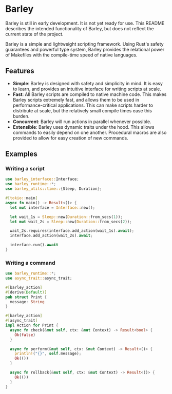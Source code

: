 # Barley

Barley is still in early development. It is not yet ready for use. This README describes the intended functionality of Barley, but does not reflect the current state of the project.

Barley is a simple and lightweight scripting framework. Using Rust's safety guarantees and powerful type system, Barley provides the relational power of Makefiles with the compile-time speed of native languages.

## Features

- **Simple**: Barley is designed with safety and simplicity in mind. It is easy to learn, and provides an intuitive interface for writing scripts at scale.
- **Fast**: All Barley scripts are compiled to native machine code. This makes Barley scripts extremely fast, and allows them to be used in performance-critical applications. This can make scripts harder to distribute at scale, but the relatively small compile times ease this burden.
- **Concurrent**: Barley will run actions in parallel whenever possible.
- **Extensible**: Barley uses dynamic traits under the hood. This allows commands to easily depend on one another. Procedural macros are also provided to allow for easy creation of new commands.

## Examples

### Writing a script

```rust
use barley_interface::Interface;
use barley_runtime::*;
use barley_utils::time::{Sleep, Duration};

#[tokio::main]
async fn main() -> Result<()> {
  let mut interface = Interface::new();

  let wait_1s = Sleep::new(Duration::from_secs(1));
  let mut wait_2s = Sleep::new(Duration::from_secs(2));

  wait_2s.requires(interface.add_action(wait_1s).await);
  interface.add_action(wait_2s).await;

  interface.run().await
}
```

### Writing a command

```rust
use barley_runtime::*;
use async_trait::async_trait;

#[barley_action]
#[derive(Default)]
pub struct Print {
  message: String
}

#[barley_action]
#[async_trait]
impl Action for Print {
  async fn check(&mut self, ctx: &mut Context) -> Result<bool> {
    Ok(false)
  }

  async fn perform(&mut self, ctx: &mut Context) -> Result<()> {
    println!("{}", self.message);
    Ok(())
  }

  async fn rollback(&mut self, ctx: &mut Context) -> Result<()> {
    Ok(())
  }
}
```